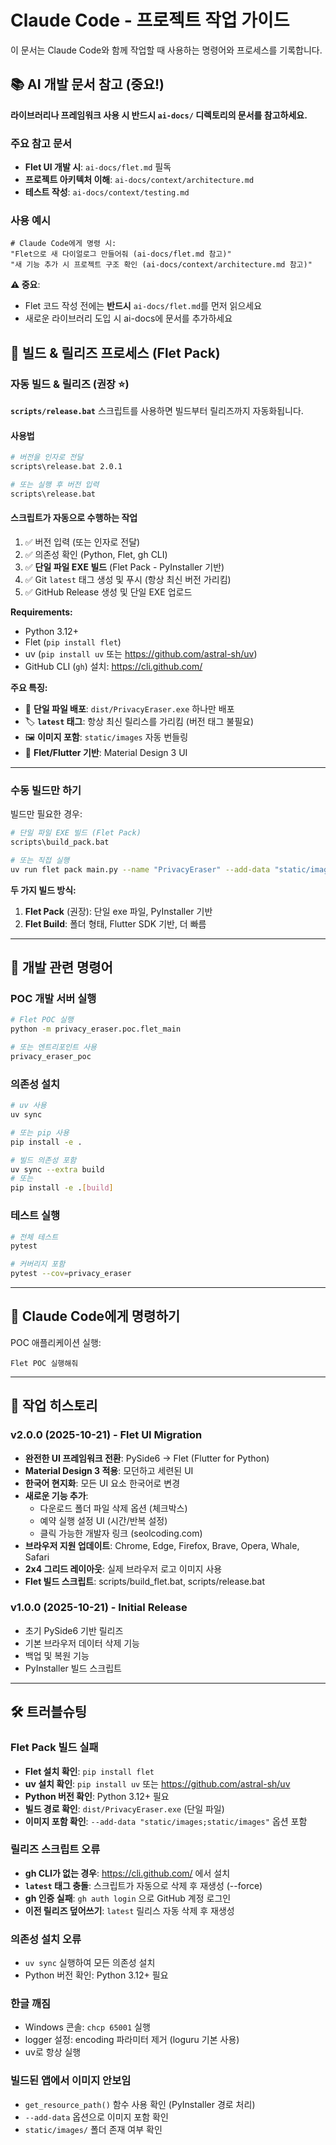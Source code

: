 # Claude Code - 프로젝트 작업 가이드

이 문서는 Claude Code와 함께 작업할 때 사용하는 명령어와 프로세스를 기록합니다.

## 📚 AI 개발 문서 참고 (중요!)

**라이브러리나 프레임워크 사용 시 반드시 `ai-docs/` 디렉토리의 문서를 참고하세요.**

### 주요 참고 문서

- **Flet UI 개발 시**: `ai-docs/flet.md` 필독
- **프로젝트 아키텍처 이해**: `ai-docs/context/architecture.md`
- **테스트 작성**: `ai-docs/context/testing.md`

### 사용 예시

```
# Claude Code에게 명령 시:
"Flet으로 새 다이얼로그 만들어줘 (ai-docs/flet.md 참고)"
"새 기능 추가 시 프로젝트 구조 확인 (ai-docs/context/architecture.md 참고)"
```

**⚠️ 중요**:
- Flet 코드 작성 전에는 **반드시** `ai-docs/flet.md`를 먼저 읽으세요
- 새로운 라이브러리 도입 시 ai-docs에 문서를 추가하세요

## 🚀 빌드 & 릴리즈 프로세스 (Flet Pack)

### 자동 빌드 & 릴리즈 (권장 ⭐)

**`scripts/release.bat`** 스크립트를 사용하면 빌드부터 릴리즈까지 자동화됩니다.

#### 사용법

```bash
# 버전을 인자로 전달
scripts\release.bat 2.0.1

# 또는 실행 후 버전 입력
scripts\release.bat
```

#### 스크립트가 자동으로 수행하는 작업

1. ✅ 버전 입력 (또는 인자로 전달)
2. ✅ 의존성 확인 (Python, Flet, gh CLI)
3. ✅ **단일 파일 EXE 빌드** (Flet Pack - PyInstaller 기반)
4. ✅ Git `latest` 태그 생성 및 푸시 (항상 최신 버전 가리킴)
5. ✅ GitHub Release 생성 및 단일 EXE 업로드

**Requirements:**
- Python 3.12+
- Flet (`pip install flet`)
- uv (`pip install uv` 또는 https://github.com/astral-sh/uv)
- GitHub CLI (`gh`) 설치: https://cli.github.com/

**주요 특징:**
- 🎯 **단일 파일 배포**: `dist/PrivacyEraser.exe` 하나만 배포
- 🏷️ **`latest` 태그**: 항상 최신 릴리스를 가리킴 (버전 태그 불필요)
- 🖼️ **이미지 포함**: `static/images` 자동 번들링
- 🚀 **Flet/Flutter 기반**: Material Design 3 UI

---

### 수동 빌드만 하기

빌드만 필요한 경우:

```bash
# 단일 파일 EXE 빌드 (Flet Pack)
scripts\build_pack.bat

# 또는 직접 실행
uv run flet pack main.py --name "PrivacyEraser" --add-data "static/images;static/images"
```

**두 가지 빌드 방식:**
1. **Flet Pack** (권장): 단일 exe 파일, PyInstaller 기반
2. **Flet Build**: 폴더 형태, Flutter SDK 기반, 더 빠름

---

## 🔧 개발 관련 명령어

### POC 개발 서버 실행

```bash
# Flet POC 실행
python -m privacy_eraser.poc.flet_main

# 또는 엔트리포인트 사용
privacy_eraser_poc
```

### 의존성 설치

```bash
# uv 사용
uv sync

# 또는 pip 사용
pip install -e .

# 빌드 의존성 포함
uv sync --extra build
# 또는
pip install -e .[build]
```

### 테스트 실행

```bash
# 전체 테스트
pytest

# 커버리지 포함
pytest --cov=privacy_eraser
```

---

## 🎯 Claude Code에게 명령하기

POC 애플리케이션 실행:

```
Flet POC 실행해줘
```

---

## 📝 작업 히스토리

### v2.0.0 (2025-10-21) - Flet UI Migration
- **완전한 UI 프레임워크 전환**: PySide6 → Flet (Flutter for Python)
- **Material Design 3 적용**: 모던하고 세련된 UI
- **한국어 현지화**: 모든 UI 요소 한국어로 변경
- **새로운 기능 추가**:
  - 다운로드 폴더 파일 삭제 옵션 (체크박스)
  - 예약 실행 설정 UI (시간/반복 설정)
  - 클릭 가능한 개발자 링크 (seolcoding.com)
- **브라우저 지원 업데이트**: Chrome, Edge, Firefox, Brave, Opera, Whale, Safari
- **2x4 그리드 레이아웃**: 실제 브라우저 로고 이미지 사용
- **Flet 빌드 스크립트**: scripts/build_flet.bat, scripts/release.bat

### v1.0.0 (2025-10-21) - Initial Release
- 초기 PySide6 기반 릴리즈
- 기본 브라우저 데이터 삭제 기능
- 백업 및 복원 기능
- PyInstaller 빌드 스크립트

---

## 🛠️ 트러블슈팅

### Flet Pack 빌드 실패
- **Flet 설치 확인**: `pip install flet`
- **uv 설치 확인**: `pip install uv` 또는 https://github.com/astral-sh/uv
- **Python 버전 확인**: Python 3.12+ 필요
- **빌드 경로 확인**: `dist/PrivacyEraser.exe` (단일 파일)
- **이미지 포함 확인**: `--add-data "static/images;static/images"` 옵션 포함

### 릴리즈 스크립트 오류
- **gh CLI가 없는 경우**: https://cli.github.com/ 에서 설치
- **`latest` 태그 충돌**: 스크립트가 자동으로 삭제 후 재생성 (--force)
- **gh 인증 실패**: `gh auth login` 으로 GitHub 계정 로그인
- **이전 릴리즈 덮어쓰기**: `latest` 릴리스 자동 삭제 후 재생성

### 의존성 설치 오류
- `uv sync` 실행하여 모든 의존성 설치
- Python 버전 확인: Python 3.12+ 필요

### 한글 깨짐
- Windows 콘솔: `chcp 65001` 실행
- logger 설정: encoding 파라미터 제거 (loguru 기본 사용)
- uv로 항상 실행

### 빌드된 앱에서 이미지 안보임
- `get_resource_path()` 함수 사용 확인 (PyInstaller 경로 처리)
- `--add-data` 옵션으로 이미지 포함 확인
- `static/images/` 폴더 존재 여부 확인